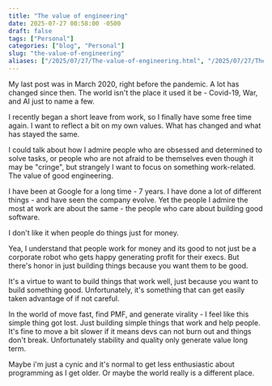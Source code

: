 ```yaml
---
title: "The value of engineering"
date: 2025-07-27 00:58:00 -0500
draft: false
tags: ["Personal"]
categories: ["blog", "Personal"]
slug: "the-value-of-engineering"
aliases: ["/2025/07/27/The-value-of-engineering.html", "/2025/07/27/The-value-of-engineering/"]
---
```


My last post was in March 2020, right before the pandemic. A lot has changed since then. The world isn't the place it used it be - Covid-19, War, and AI just to name a few.

I recently began a short leave from work, so I finally have some free time again. I want to reflect a bit on my own values. What has changed and what has stayed the same.

I could talk about how I admire people who are obsessed and determined to solve tasks, or people who are not afraid to be themselves even though it may be "cringe", but strangely
I want to focus on something work-related. The value of good engineering.

I have been at Google for a long time - 7 years. I have done a lot of different things - and have seen the company evolve. Yet the people I admire the most at work are
about the same - the people who care about building good software.

I don't like it when people do things just for money.

Yea, I understand that people work for money and its good to not just be a corporate robot who gets happy generating profit for their execs. But there's honor in just building things because
you want them to be good. 

It's a virtue to want to build things that work well, just because you want to build something good. Unfortunately, it's something that can get easily taken advantage of if not careful.

In the world of move fast, find PMF, and generate virality - I feel like this simple thing got lost. Just building simple things that work and help people. It's fine to move a
bit slower if it means devs can not burn out and things don't break. Unfortunately stability and quality only generate value long term.

Maybe i'm just a cynic and it's normal to get less enthusiastic about programming as I get older. Or maybe the world really is a different place.